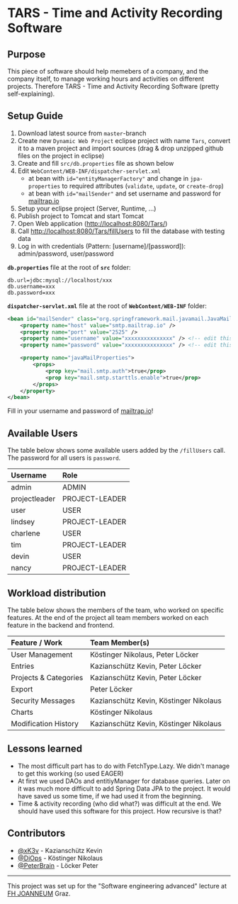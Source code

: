 # TARS - Time and Activity Recording Software

## Purpose
This piece of software should help memebers of a company, and the company itself, to manage working hours and activities on different projects. Therefore TARS - Time and Activity Recording Software (pretty self-explaining).

## Setup Guide
1. Download latest source from `master`-branch
2. Create new `Dynamic Web Project` eclipse project with name `Tars`, convert it to a maven project and import sources (drag & drop unzipped github files on the project in eclipse)
3. Create and fill `src/db.properties` file as shown below
4. Edit `WebContent/WEB-INF/dispatcher-servlet.xml`
    * at bean with `id="entityManagerFactory"` and change in `jpa-properties` to required attributes (`validate`, `update`, or `create-drop`)
    * at bean with `id="mailSender"` and set username and password for [mailtrap.io](https://mailtrap.io/)
5. Setup your eclipse project (Server, Runtime, ...)
6. Publish project to Tomcat and start Tomcat
7. Open Web application ([http://localhost:8080/Tars/](http://localhost:8080/Tars/))
8. Call [http://localhost:8080/Tars/fillUsers](http://localhost:8080/Tars/fillUsers) to fill the database with testing data
9. Log in with credentials (Pattern: [username]/[password]): admin/password, user/password

**`db.properties`** file at the root of **`src`** folder:
```
db.url=jdbc:mysql://localhost/xxx
db.username=xxx
db.password=xxx
```

**`dispatcher-servlet.xml`** file at the root of **`WebContent/WEB-INF`** folder:
```xml
<bean id="mailSender" class="org.springframework.mail.javamail.JavaMailSenderImpl">
    <property name="host" value="smtp.mailtrap.io" />
    <property name="port" value="2525" />
    <property name="username" value="xxxxxxxxxxxxxxx" /> <!-- edit this value -->
    <property name="password" value="xxxxxxxxxxxxxxx" /> <!-- edit this value -->

    <property name="javaMailProperties">
        <props>
            <prop key="mail.smtp.auth">true</prop>
            <prop key="mail.smtp.starttls.enable">true</prop>
        </props>
    </property>
</bean>
```
Fill in your username and password of [mailtrap.io](https://mailtrap.io/)!

## Available Users
The table below shows some available users added by the `/fillUsers` call. The password for all users is `password`.

| Username      | Role           |
| :------------ | :------------- |
| admin         | ADMIN          |
| projectleader | PROJECT-LEADER |
| user          | USER           |
| lindsey       | PROJECT-LEADER |
| charlene      | USER           |
| tim           | PROJECT-LEADER |
| devin         | USER           |
| nancy         | PROJECT-LEADER |

## Workload distribution
The table below shows the members of the team, who worked on specific features. At the end of the project all team members worked on each feature in the backend and frontend.

| Feature / Work        | Team Member(s)                         |
| :-------------------- | :------------------------------------- |
| User Management       | Köstinger Nikolaus, Peter Löcker       |
| Entries               | Kazianschütz Kevin, Peter Löcker       |
| Projects & Categories | Kazianschütz Kevin, Peter Löcker       |
| Export                | Peter Löcker                           |
| Security Messages     | Kazianschütz Kevin, Köstinger Nikolaus |
| Charts                | Köstinger Nikolaus                     |
| Modification History  | Kazianschütz Kevin, Köstinger Nikolaus |

## Lessons learned
* The most difficult part has to do with FetchType.Lazy. We didn't manage to get this working (so used EAGER)
* At first we used DAOs and entitiyManager for database queries. Later on it was much more difficult to add Spring Data JPA to the project. It would have saved us some time, if we had used it from the beginning.
* Time & activity recording (who did what?) was difficult at the end. We should have used this software for this project. How recursive is that?

## Contributors
* [@xK3v](https://github.com/xK3v) - Kazianschütz Kevin
* [@DiOps](https://github.com/DiOps) - Köstinger Nikolaus
* [@PeterBrain](https://github.com/PeterBrain) - Löcker Peter

---
This project was set up for the "Software engineering advanced" lecture at [FH JOANNEUM](https://www.fh-joanneum.at/) Graz.
